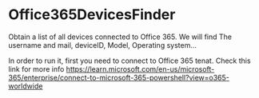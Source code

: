 # Office365DevicesFinder
Obtain a list of all devices connected to Office 365. We will find The username and mail, deviceID, Model, Operating system...

In order to run it, first you need to connect to Office 365 tenat. Check this link for more info https://learn.microsoft.com/en-us/microsoft-365/enterprise/connect-to-microsoft-365-powershell?view=o365-worldwide
